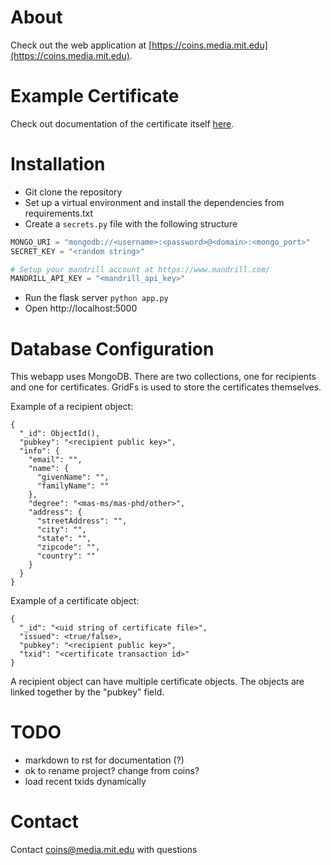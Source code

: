 About
===
Check out the web application at [https://coins.media.mit.edu](https://coins.media.mit.edu).


Example Certificate
===
Check out documentation of the certificate itself [here](https://github.com/ml-learning/coins.media.mit.edu/blob/development/CERTIFICATE.md).


Installation
===

* Git clone the repository
* Set up a virtual environment and install the dependencies from requirements.txt
* Create a `secrets.py` file with the following structure

```python
MONGO_URI = "mongodb://<username>:<password>@<domain>:<mongo_port>"
SECRET_KEY = "<random string>"

# Setup your mandrill account at https://www.mandrill.com/
MANDRILL_API_KEY = "<mandrill_api_key>"
```

* Run the flask server `python app.py`
* Open http://localhost:5000


Database Configuration
===
This webapp uses MongoDB. There are two collections, one for recipients and one for certificates. GridFs is used to store the certificates themselves.

Example of a recipient object:
```
{
  "_id": ObjectId(),
  "pubkey": "<recipient public key>",
  "info": {
    "email": "",
    "name": {
      "givenName": "",
      "familyName": ""
    },
    "degree": "<mas-ms/mas-phd/other>",
    "address": {
      "streetAddress": "",
      "city": "",
      "state": "",
      "zipcode": "",
      "country": ""
    }
  }
}
```

Example of a certificate object:
```
{
  "_id": "<uid string of certificate file>",
  "issued": <true/false>,
  "pubkey": "<recipient public key>",
  "txid": "<certificate transaction id>"
}
```

A recipient object can have multiple certificate objects. The objects are linked together by the "pubkey" field.

TODO
===
  - markdown to rst for documentation (?)
  - ok to rename project? change from coins?
  - load recent txids dynamically

Contact
===
Contact [coins@media.mit.edu](mailto:coins@media.mit.edu) with questions
